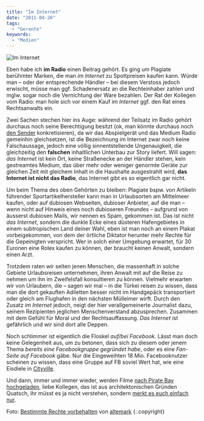 ```yaml
---
title: "Im Internet"
date: "2011-04-26"
tags:
  - "Gerante"
keywords:
  - "Medien"
---
```


![Im Internet](/images/codecandies/ininternet.jpg)

Eben habe ich **im Radio** einen Beitrag gehört. Es ging um Plagiate berühmter Marken, die man _im Internet_ zu Spottpreisen kaufen kann. Würde man – oder der entsprechende Händler – bei diesem Verstoss jedoch erwischt, müsse man ggf. Schadenersatz an die Rechteinhaber zahlen und mglw. sogar noch die Vernichtung der Ware bezahlen. Der Rat der Kollegen vom Radio: man hole sich vor einem Kauf _im Internet_ ggf. den Rat eines Rechtsanwalts ein.

Zwei Sachen stechen hier ins Auge: während der Teilsatz im Radio gehört durchaus noch seine Berechtigung besitzt (ok, man könnte durchaus noch [den Sender](http://ndrinfo.de/) konkretisieren), da wir das Abspielgerät und das Medium Radio gemeinhin gleichsetzen, ist die Bezeichnung im Internet zwar noch keine Falschaussage, jedoch eine völlig sinnentstellende Ungenauigkeit, die gleichzeitig den **falschen** inhaltlichen Unterbau zur Story liefert. Will sagen: _das Internet_ ist kein Ort, keine Straßenecke an der Händler stehen, kein gestreamtes Medium, das über mehr oder weniger genormte Geräte zur gleichen Zeit mit gleichem Inhalt in die Haushalte ausgestrahlt wird, **das Internet ist nicht das Radio**, das Internet gibt es so eigentlich gar nicht.

Um beim Thema des oben Gehörten zu bleiben: Plagiate bspw. von Artikeln führender Sportartikelhersteller kann man in Urlaubsorten am Mittelmeer kaufen, oder auf dubiosen Webseiten, dubioser Anbieter, auf die man – wenn nicht auf Hinweis eines noch dubioseren Freundes – aufgrund von äusserst dubiosen Mails, wir nennen es Spam, gekommen ist. Das ist nicht _das Internet_, sondern die dunkle Ecke eines düsteren Hafengebietes in einem subtropischen Land deiner Wahl, eben ist man noch an einem Plakat vorbeigekommen, von dem der örtliche Diktator herunter mehr Rechte für die Gepeinigten verspricht. Wer in solch einer Umgebung erwartet, für 30 Euronen eine Rolex kaufen zu können, der braucht keinen Anwalt, sondern einen Arzt.

Trotzdem raten wir selten jenen Menschen, die massenhaft in solche Gebiete Urlaubsreisen unternehmen, ihren Anwalt mit auf die Reise zu nehmen um ihn im Zweifelsfall konsultieren zu können. Vielmehr erwarten wir von Urlaubern, die – sagen wir mal – in die Türkei reisen zu wissen, dass man die dort gekauften Adiletten besser nicht im Handgepäck transportiert oder gleich am Flughafen in den nächsten Mülleimer wirft. Durch den Zusatz _im Internet_ jedoch, neigt der hier verallgemeinerte Journalist dazu, seinem Rezipienten jeglichen Menschenverstand abzusprechen. Zusammen mit dem Gefühl für Moral und der Rechtsauffassung. _Das Internet_ ist gefährlich und wir sind dort alle Deppen.

Noch schlimmer ist eigentlich die Floskel _auf/bei Facebook_. Lässt man doch keine Gelegenheit aus, um zu betonen, dass sich zu diesem oder jenem Thema _bereits eine Facebookgruppe gegründet habe_, oder es eine _Fan-Seite auf Facebook_ gäbe. Nur die Eingeweihten 18 Mio. Facebooknutzer scheinen zu wissen, dass eine Gruppe auf FB soviel Wert hat, wie eine Eisdiele in [Cityville](http://de.wikipedia.org/wiki/CityVille).

Und dann, immer und immer wieder, werden Filme [nach Pirate Bay hochgeladen](http://www.wired.com/threatlevel/2011/04/kings-speech-uploader/), liebe Kollegen, das ist aus architektonischen Gründen Quatsch, ihr müsst es ja nicht verstehen, sondern [merkt es euch einfach nur](http://de.wikipedia.org/wiki/BitTorrent).

Foto: [Bestimmte Rechte vorbehalten](http://creativecommons.org/licenses/by/2.0/) von [altemark](http://www.flickr.com/photos/altemark/) {:.copyright}

